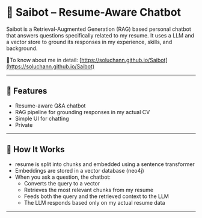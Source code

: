 # 🤖 Saibot – Resume-Aware Chatbot

Saibot is a Retrieval-Augmented Generation (RAG) based personal chatbot that answers questions specifically related to my resume. It uses a LLM and a vector store to ground its responses in my experience, skills, and background.

 🔗To know about me in detail: [https://soluchann.github.io/Saibot](https://soluchann.github.io/Saibot)

---

## 🚀 Features

- Resume-aware Q&A chatbot
- RAG pipeline for grounding responses in my actual CV
- Simple UI for chatting
- Private

---

## 🧠 How It Works

- resume is split into chunks and embedded using a sentence transformer  
- Embeddings are stored in a vector database (neo4j)  
- When you ask a question, the chatbot:
  - Converts the query to a vector  
  - Retrieves the most relevant chunks from my resume  
  - Feeds both the query and the retrieved context to the LLM  
  - The LLM responds based only on my actual resume data

---
